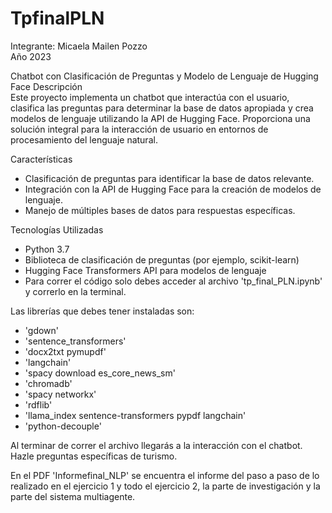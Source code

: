 # TpfinalPLN
Integrante: Micaela Mailen Pozzo  
Año 2023

Chatbot con Clasificación de Preguntas y Modelo de Lenguaje de Hugging Face
Descripción  
Este proyecto implementa un chatbot que interactúa con el usuario, clasifica las preguntas para determinar la base de datos apropiada y crea modelos de lenguaje utilizando la API de Hugging Face. Proporciona una solución integral para la interacción de usuario en entornos de procesamiento del lenguaje natural.

Características  
- Clasificación de preguntas para identificar la base de datos relevante.
- Integración con la API de Hugging Face para la creación de modelos de lenguaje.
- Manejo de múltiples bases de datos para respuestas específicas.

Tecnologías Utilizadas  
- Python 3.7 
- Biblioteca de clasificación de preguntas (por ejemplo, scikit-learn)
- Hugging Face Transformers API para modelos de lenguaje
- Para correr el código solo debes acceder al archivo 'tp_final_PLN.ipynb' y correrlo en la terminal.

Las librerías que debes tener instaladas son:  
- 'gdown'
- 'sentence_transformers'
- 'docx2txt pymupdf'
- 'langchain' 
- 'spacy download es_core_news_sm'
- 'chromadb'
- 'spacy networkx'
- 'rdflib' 
- 'llama_index sentence-transformers pypdf langchain'
- 'python-decouple'

Al terminar de correr el archivo llegarás a la interacción con el chatbot. Hazle preguntas específicas de turismo.

En el PDF 'Informefinal_NLP' se encuentra el informe del paso a paso de lo realizado en el ejercicio 1 y todo el ejercicio 2, la parte de investigación y la parte del sistema multiagente.

